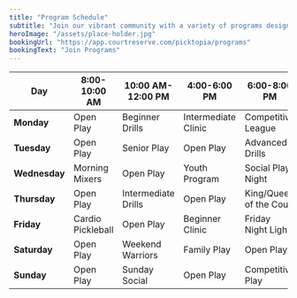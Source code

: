 ```yaml
---
title: "Program Schedule"
subtitle: "Join our vibrant community with a variety of programs designed for all skill levels. Find the perfect session for you in our weekly schedule."
heroImage: "/assets/place-holder.jpg"
bookingUrl: "https://app.courtreserve.com/picktopia/programs"
bookingText: "Join Programs"
---
```


| Day | 8:00-10:00 AM | 10:00 AM-12:00 PM | 4:00-6:00 PM | 6:00-8:00 PM |
|-----|---------------|-------------------|---------------|---------------|
| **Monday** | Open Play | Beginner Drills | Intermediate Clinic | Competitive League |
| **Tuesday** | Open Play | Senior Play | Open Play | Advanced Drills |
| **Wednesday** | Morning Mixers | Open Play | Youth Program | Social Play Night |
| **Thursday** | Open Play | Intermediate Drills | Open Play | King/Queen of the Court |
| **Friday** | Cardio Pickleball | Open Play | Beginner Clinic | Friday Night Lights |
| **Saturday** | Open Play | Weekend Warriors | Family Play | Open Play |
| **Sunday** | Open Play | Sunday Social | Open Play | Competitive Play |